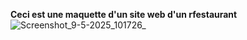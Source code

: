 __Ceci est une maquette d'un site web d'un rfestaurant__
![Screenshot_9-5-2025_101726_](https://github.com/user-attachments/assets/afa3a56f-1681-4162-a760-0a096d11d664)
